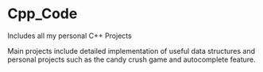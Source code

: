 # Cpp_Code
Includes all my personal C++ Projects

Main projects include detailed implementation of useful data structures and personal projects such as the candy crush game and autocomplete feature.
